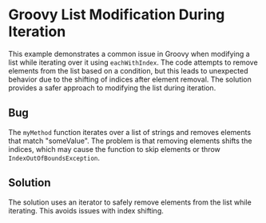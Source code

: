 # Groovy List Modification During Iteration
This example demonstrates a common issue in Groovy when modifying a list while iterating over it using `eachWithIndex`.  The code attempts to remove elements from the list based on a condition, but this leads to unexpected behavior due to the shifting of indices after element removal.  The solution provides a safer approach to modifying the list during iteration.

## Bug
The `myMethod` function iterates over a list of strings and removes elements that match "someValue". The problem is that removing elements shifts the indices, which may cause the function to skip elements or throw `IndexOutOfBoundsException`.

## Solution
The solution uses an iterator to safely remove elements from the list while iterating. This avoids issues with index shifting.